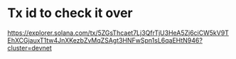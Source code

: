 # Tx id to check it over 

  https://explorer.solana.com/tx/5ZGsThcaet7Lj3QfrTjU3HeA5Zj6ciCW5kV9TEhXCGjauxT1tw4JnXKezbZvMqZSAgt3HNFwSpn1sL6qaEHtN946?cluster=devnet


